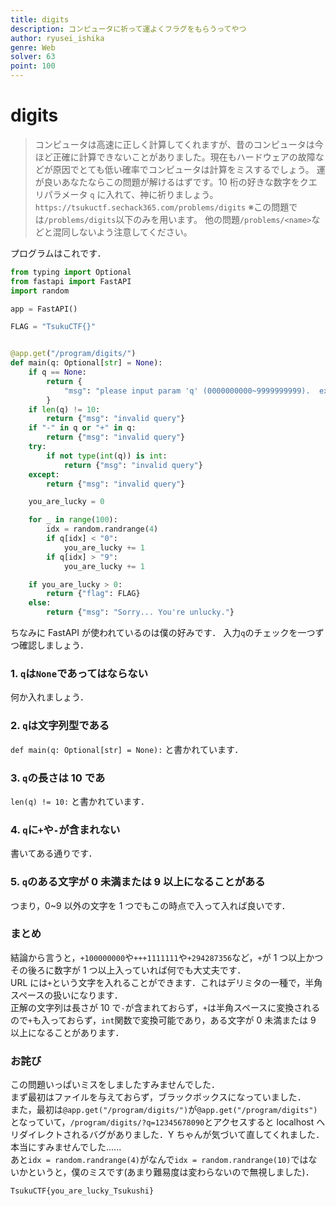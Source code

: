 ```yaml
---
title: digits
description: コンピュータに祈って運よくフラグをもらうってやつ
author: ryusei_ishika
genre: Web
solver: 63
point: 100
---
```


# digits

> コンピュータは高速に正しく計算してくれますが、昔のコンピュータは今ほど正確に計算できないことがありました。現在もハードウェアの故障などが原因でとても低い確率でコンピュータは計算をミスするでしょう。
> 運が良いあなたならこの問題が解けるはずです。10 桁の好きな数字をクエリパラメータ `q` に入れて、神に祈りましょう。
> `https://tsukuctf.sechack365.com/problems/digits`
> ※この問題では`/problems/digits`以下のみを用います。
> 他の問題`/problems/<name>`などと混同しないよう注意してください。

プログラムはこれです．

```py
from typing import Optional
from fastapi import FastAPI
import random

app = FastAPI()

FLAG = "TsukuCTF{}"


@app.get("/program/digits/")
def main(q: Optional[str] = None):
    if q == None:
        return {
            "msg": "please input param 'q' (0000000000~9999999999).  example: /?q=1234567890"
        }
    if len(q) != 10:
        return {"msg": "invalid query"}
    if "-" in q or "+" in q:
        return {"msg": "invalid query"}
    try:
        if not type(int(q)) is int:
            return {"msg": "invalid query"}
    except:
        return {"msg": "invalid query"}

    you_are_lucky = 0

    for _ in range(100):
        idx = random.randrange(4)
        if q[idx] < "0":
            you_are_lucky += 1
        if q[idx] > "9":
            you_are_lucky += 1

    if you_are_lucky > 0:
        return {"flag": FLAG}
    else:
        return {"msg": "Sorry... You're unlucky."}
```

ちなみに FastAPI が使われているのは僕の好みです．
入力`q`のチェックを一つずつ確認しましょう．

### 1. `q`は`None`であってはならない

何か入れましょう．

### 2. `q`は文字列型である

`def main(q: Optional[str] = None):` と書かれています．

### 3. `q`の長さは 10 であ

`len(q) != 10:` と書かれています．

### 4. `q`に`+`や`-`が含まれない

書いてある通りです．

### 5. `q`のある文字が 0 未満または 9 以上になることがある

つまり，0~9 以外の文字を 1 つでもこの時点で入って入れば良いです．

### まとめ

結論から言うと，`+100000000`や`+++1111111`や`+294287356`など，`+`が 1 つ以上かつその後ろに数字が 1 つ以上入っていれば何でも大丈夫です．  
URL には`+`という文字を入れることができます．これはデリミタの一種で，半角スペースの扱いになります．  
正解の文字列は長さが 10 で`-`が含まれておらず，`+`は半角スペースに変換されるので`+`も入っておらず，`int`関数で変換可能であり，ある文字が 0 未満または 9 以上になることがあります．

### お詫び

この問題いっぱいミスをしましたすみませんでした．  
まず最初はファイルを与えておらず，ブラックボックスになっていました．  
また，最初は`@app.get("/program/digits/")`が`@app.get("/program/digits")`となっていて，`/program/digits/?q=12345678090`とアクセスすると localhost へリダイレクトされるバグがありました．Y ちゃんが気づいて直してくれました．本当にすみませんでした......  
あと`idx = random.randrange(4)`がなんで`idx = random.randrange(10)`ではないかというと，僕のミスです(あまり難易度は変わらないので無視しました)．

```txt
TsukuCTF{you_are_lucky_Tsukushi}
```
